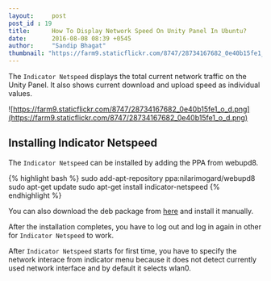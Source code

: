 ```yaml
---
layout:     post
post_id : 19
title:      How To Display Network Speed On Unity Panel In Ubuntu?
date:       2016-08-08 08:39 +0545
author:     "Sandip Bhagat"
thumbnail: "https://farm9.staticflickr.com/8747/28734167682_0e40b15fe1_o_d.png"
---
```


The `Indicator Netspeed` displays the total current network traffic on the Unity Panel. It also shows current download and upload speed
as individual values.

![https://farm9.staticflickr.com/8747/28734167682_0e40b15fe1_o_d.png](https://farm9.staticflickr.com/8747/28734167682_0e40b15fe1_o_d.png)

## Installing Indicator Netspeed
The `Indicator Netspeed` can be installed by adding the PPA from webupd8.

{% highlight bash %}
sudo add-apt-repository ppa:nilarimogard/webupd8
sudo apt-get update
sudo apt-get install indicator-netspeed
{% endhighlight %}

You can also download the deb package from [here](http://ppa.launchpad.net/nilarimogard/webupd8/ubuntu/pool/main/i/indicator-netspeed/) and 
install it manually.

After the installation completes, you have to log out and log in again in other for `Indicator Netspeed` to work.

After `Indicator Netspeed` starts for first time, you have to specify the network interace from indicator menu because it does not detect
currently used network interface and by default it selects wlan0.